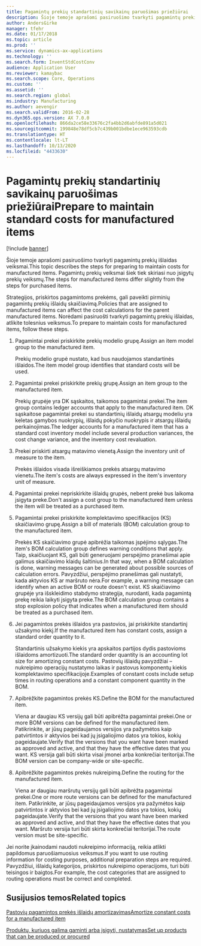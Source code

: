 ```yaml
---
title: Pagamintų prekių standartinių savikainų paruošimas priežiūrai
description: Šioje temoje aprašomi pasiruošimo tvarkyti pagamintų prekių išlaidas veiksmai.
author: AndersGirke
manager: tfehr
ms.date: 01/17/2018
ms.topic: article
ms.prod: ''
ms.service: dynamics-ax-applications
ms.technology: ''
ms.search.form: InventStdCostConv
audience: Application User
ms.reviewer: kamaybac
ms.search.scope: Core, Operations
ms.custom: ''
ms.assetid: ''
ms.search.region: global
ms.industry: Manufacturing
ms.author: aevengir
ms.search.validFrom: 2016-02-28
ms.dyn365.ops.version: AX 7.0.0
ms.openlocfilehash: 866da2ce58e33676c2fa4bb2d6abfde891a5d021
ms.sourcegitcommit: 199848e78df5cb7c439b001bdbe1ece963593cdb
ms.translationtype: HT
ms.contentlocale: lt-LT
ms.lasthandoff: 10/13/2020
ms.locfileid: "4433630"
---
```

# <a name="prepare-to-maintain-standard-costs-for-manufactured-items"></a><span data-ttu-id="18eed-103">Pagamintų prekių standartinių savikainų paruošimas priežiūrai</span><span class="sxs-lookup"><span data-stu-id="18eed-103">Prepare to maintain standard costs for manufactured items</span></span>

[!include [banner](../includes/banner.md)]

<span data-ttu-id="18eed-104">Šioje temoje aprašomi pasiruošimo tvarkyti pagamintų prekių išlaidas veiksmai.</span><span class="sxs-lookup"><span data-stu-id="18eed-104">This topic describes the steps for preparing to maintain costs for manufactured items.</span></span> <span data-ttu-id="18eed-105">Pagamintų prekių veiksmai šiek tiek skiriasi nuo įsigytų prekių veiksmų.</span><span class="sxs-lookup"><span data-stu-id="18eed-105">The steps for manufactured items differ slightly from the steps for purchased items.</span></span>

<span data-ttu-id="18eed-106">Strategijos, priskirtos pagamintoms prekėms, gali paveikti pirminių pagamintų prekių išlaidų skaičiavimą.</span><span class="sxs-lookup"><span data-stu-id="18eed-106">Policies that are assigned to manufactured items can affect the cost calculations for the parent manufactured items.</span></span> <span data-ttu-id="18eed-107">Norėdami pasiruošti tvarkyti pagamintų prekių išlaidas, atlikite tolesnius veiksmus.</span><span class="sxs-lookup"><span data-stu-id="18eed-107">To prepare to maintain costs for manufactured items, follow these steps.</span></span>

1. <span data-ttu-id="18eed-108">Pagamintai prekei priskirkite prekių modelio grupę.</span><span class="sxs-lookup"><span data-stu-id="18eed-108">Assign an item model group to the manufactured item.</span></span> 

   <span data-ttu-id="18eed-109">Prekių modelio grupė nustato, kad bus naudojamos standartinės išlaidos.</span><span class="sxs-lookup"><span data-stu-id="18eed-109">The item model group identifies that standard costs will be used.</span></span>

2. <span data-ttu-id="18eed-110">Pagamintai prekei priskirkite prekių grupę.</span><span class="sxs-lookup"><span data-stu-id="18eed-110">Assign an item group to the manufactured item.</span></span> 

   <span data-ttu-id="18eed-111">Prekių grupėje yra DK sąskaitos, taikomos pagamintai prekei.</span><span class="sxs-lookup"><span data-stu-id="18eed-111">The item group contains ledger accounts that apply to the manufactured item.</span></span> <span data-ttu-id="18eed-112">DK sąskaitose pagamintai prekei su standartinių išlaidų atsargų modeliu yra keletas gamybos nuokrypių, išlaidų pokyčio nuokrypis ir atsargų išlaidų perkainojimas.</span><span class="sxs-lookup"><span data-stu-id="18eed-112">The ledger accounts for a manufactured item that has a standard cost inventory model include several production variances, the cost change variance, and the inventory cost revaluation.</span></span>

3. <span data-ttu-id="18eed-113">Prekei priskirti atsargų matavimo vienetą.</span><span class="sxs-lookup"><span data-stu-id="18eed-113">Assign the inventory unit of measure to the item.</span></span> 

   <span data-ttu-id="18eed-114">Prekės išlaidos visada išreiškiamos prekės atsargų matavimo vienetu.</span><span class="sxs-lookup"><span data-stu-id="18eed-114">The item's costs are always expressed in the item's inventory unit of measure.</span></span>

4. <span data-ttu-id="18eed-115">Pagamintai prekei nepriskirkite išlaidų grupės, nebent prekė bus laikoma įsigyta preke.</span><span class="sxs-lookup"><span data-stu-id="18eed-115">Don't assign a cost group to the manufactured item unless the item will be treated as a purchased item.</span></span>

5. <span data-ttu-id="18eed-116">Pagamintai prekei priskirkite komplektavimo specifikacijos (KS) skaičiavimo grupę.</span><span class="sxs-lookup"><span data-stu-id="18eed-116">Assign a bill of materials (BOM) calculation group to the manufactured item.</span></span> 

   <span data-ttu-id="18eed-117">Prekės KS skaičiavimo grupė apibrėžia taikomas įspėjimo sąlygas.</span><span class="sxs-lookup"><span data-stu-id="18eed-117">The item's BOM calculation group defines warning conditions that apply.</span></span> <span data-ttu-id="18eed-118">Taip, skaičiuojant KS, gali būti generuojami perspėjimo pranešimai apie galimus skaičiavimo klaidų šaltinius.</span><span class="sxs-lookup"><span data-stu-id="18eed-118">In that way, when a BOM calculation is done, warning messages can be generated about possible sources of calculation errors.</span></span> <span data-ttu-id="18eed-119">Pavyzdžiui, perspėjimo pranešimas gali nustatyti, kada aktyvios KS ar maršruto nėra.</span><span class="sxs-lookup"><span data-stu-id="18eed-119">For example, a warning message can identify when an active BOM or route doesn't exist.</span></span> <span data-ttu-id="18eed-120">KS skaičiavimo grupėje yra išskleidimo stabdymo strategija, nurodanti, kada pagamintą prekę reikia laikyti įsigyta preke.</span><span class="sxs-lookup"><span data-stu-id="18eed-120">The BOM calculation group contains a stop explosion policy that indicates when a manufactured item should be treated as a purchased item.</span></span>

6. <span data-ttu-id="18eed-121">Jei pagamintos prekės išlaidos yra pastovios, jai priskirkite standartinį užsakymo kiekį.</span><span class="sxs-lookup"><span data-stu-id="18eed-121">If the manufactured item has constant costs, assign a standard order quantity to it.</span></span> 

   <span data-ttu-id="18eed-122">Standartinis užsakymo kiekis yra apskaitos partijos dydis pastovioms išlaidoms amortizuoti.</span><span class="sxs-lookup"><span data-stu-id="18eed-122">The standard order quantity is an accounting lot size for amortizing constant costs.</span></span> <span data-ttu-id="18eed-123">Pastovių išlaidų pavyzdžiai – nukreipimo operacijų nustatymo laikas ir pastovus komponentų kiekis komplektavimo specifikacijoje.</span><span class="sxs-lookup"><span data-stu-id="18eed-123">Examples of constant costs include setup times in routing operations and a constant component quantity in the BOM.</span></span>

7. <span data-ttu-id="18eed-124">Apibrėžkite pagamintos prekės KS.</span><span class="sxs-lookup"><span data-stu-id="18eed-124">Define the BOM for the manufactured item.</span></span> 

   <span data-ttu-id="18eed-125">Viena ar daugiau KS versijų gali būti apibrėžta pagamintai prekei.</span><span class="sxs-lookup"><span data-stu-id="18eed-125">One or more BOM versions can be defined for the manufactured item.</span></span> <span data-ttu-id="18eed-126">Patikrinkite, ar jūsų pageidaujamos versijos yra pažymėtos kaip patvirtintos ir aktyvios bei kad jų įsigaliojimo datos yra tokios, kokių pageidaujate.</span><span class="sxs-lookup"><span data-stu-id="18eed-126">Verify that the versions that you want have been marked as approved and active, and that they have the effective dates that you want.</span></span> <span data-ttu-id="18eed-127">KS versija gali būti skirta visai įmonei arba konkrečiai teritorijai.</span><span class="sxs-lookup"><span data-stu-id="18eed-127">The BOM version can be company-wide or site-specific.</span></span>

8. <span data-ttu-id="18eed-128">Apibrėžkite pagamintos prekės nukreipimą.</span><span class="sxs-lookup"><span data-stu-id="18eed-128">Define the routing for the manufactured item.</span></span> 

   <span data-ttu-id="18eed-129">Viena ar daugiau maršrutų versijų gali būti apibrėžta pagamintai prekei.</span><span class="sxs-lookup"><span data-stu-id="18eed-129">One or more route versions can be defined for the manufactured item.</span></span> <span data-ttu-id="18eed-130">Patikrinkite, ar jūsų pageidaujamos versijos yra pažymėtos kaip patvirtintos ir aktyvios bei kad jų įsigaliojimo datos yra tokios, kokių pageidaujate.</span><span class="sxs-lookup"><span data-stu-id="18eed-130">Verify that the versions that you want have been marked as approved and active, and that they have the effective dates that you want.</span></span> <span data-ttu-id="18eed-131">Maršruto versija turi būti skirta konkrečiai teritorijai.</span><span class="sxs-lookup"><span data-stu-id="18eed-131">The route version must be site-specific.</span></span>

<span data-ttu-id="18eed-132">Jei norite įkainodami naudoti nukreipimo informaciją, reikia atlikti papildomus paruošiamuosius veiksmus.</span><span class="sxs-lookup"><span data-stu-id="18eed-132">If you want to use routing information for costing purposes, additional preparation steps are required.</span></span> <span data-ttu-id="18eed-133">Pavyzdžiui, išlaidų kategorijos, priskirtos nukreipimo operacijoms, turi būti teisingos ir baigtos.</span><span class="sxs-lookup"><span data-stu-id="18eed-133">For example, the cost categories that are assigned to routing operations must be correct and completed.</span></span>

<a name="related-topics"></a><span data-ttu-id="18eed-134">Susijusios temos</span><span class="sxs-lookup"><span data-stu-id="18eed-134">Related topics</span></span>
--------

[<span data-ttu-id="18eed-135">Pastovių pagamintos prekės išlaidų amortizavimas</span><span class="sxs-lookup"><span data-stu-id="18eed-135">Amortize constant costs for a manufactured item</span></span>](amortize-constant-costs-manufactured-item.md)

[<span data-ttu-id="18eed-136">Produktų, kuriuos galima gaminti arba įsigyti, nustatymas</span><span class="sxs-lookup"><span data-stu-id="18eed-136">Set up products that can be produced or procured</span></span>](manufactured-items-treated-as-purchased-items.md)

